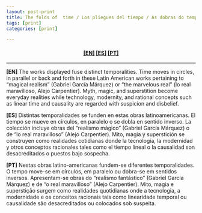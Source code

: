 ```yaml
---
layout: post-print
title: The folds of  time / Los pliegues del tiempo / As dobras do tempo
tags: [print]
categories: [print]

---
```


<h4 align="center"><a href="#EN">[EN]</a> <a href="#ES">[ES]</a> <a href="#PT">[PT]</a> </h4>

---

<a id="EN"/>**[EN]** The works displayed fuse distinct temporalities. Time moves in circles, in parallel or back and forth in these Latin American works pertaining to “magical realism” (Gabriel García Márquez) or “the marvelous real” (lo real maravilloso, Alejo Carpentier). Myth, magic, and superstition become everyday realities while technology, modernity, and rational concepts such as linear time and causality are regarded with suspicion and disbelief.


<a id="ES"/>**[ES]** Distintas temporalidades se funden en estas obras latinoamericanas. El tiempo se mueve en círculos, en paralelo o se dobla en sentido inverso. La colección incluye obras del “realismo mágico” (Gabriel García Márquez) o de “lo real maravilloso” (Alejo Carpentier). Mito, magia y superstición se construyen como realidades cotidianas donde la tecnología, la modernidad y otros conceptos racionales tales como el tiempo lineal o la causalidad son desacreditados o puestos bajo sospecha.


<a id="PT"/>**[PT]** Nestas obras latino-americanas fundem-se diferentes temporalidades. O tempo move-se em círculos, em paralelo ou dobra-se em sentidos inversos. Apresentam-se obras do “realismo fantástico” (Gabriel García Márquez) e de “o real maravilloso” (Alejo Carpentier). Mito, magia e superstição surgem como realidades quotidianas onde a tecnologia, a modernidade e os conceitos racionais tais como linearidade temporal ou causalidade são desacreditados ou colocados sob suspeita.

